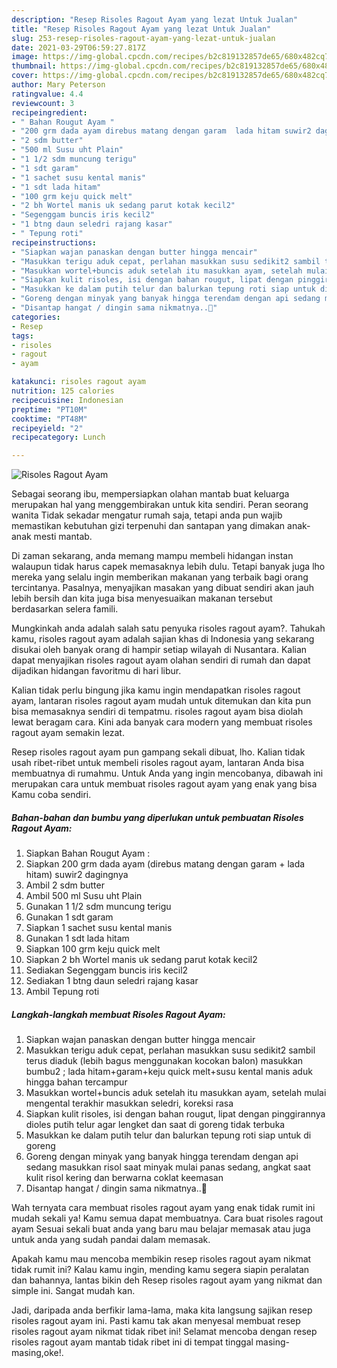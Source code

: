 ```yaml
---
description: "Resep Risoles Ragout Ayam yang lezat Untuk Jualan"
title: "Resep Risoles Ragout Ayam yang lezat Untuk Jualan"
slug: 253-resep-risoles-ragout-ayam-yang-lezat-untuk-jualan
date: 2021-03-29T06:59:27.817Z
image: https://img-global.cpcdn.com/recipes/b2c819132857de65/680x482cq70/risoles-ragout-ayam-foto-resep-utama.jpg
thumbnail: https://img-global.cpcdn.com/recipes/b2c819132857de65/680x482cq70/risoles-ragout-ayam-foto-resep-utama.jpg
cover: https://img-global.cpcdn.com/recipes/b2c819132857de65/680x482cq70/risoles-ragout-ayam-foto-resep-utama.jpg
author: Mary Peterson
ratingvalue: 4.4
reviewcount: 3
recipeingredient:
- " Bahan Rougut Ayam "
- "200 grm dada ayam direbus matang dengan garam  lada hitam suwir2 dagingnya"
- "2 sdm butter"
- "500 ml Susu uht Plain"
- "1 1/2 sdm muncung terigu"
- "1 sdt garam"
- "1 sachet susu kental manis"
- "1 sdt lada hitam"
- "100 grm keju quick melt"
- "2 bh Wortel manis uk sedang parut kotak kecil2"
- "Segenggam buncis iris kecil2"
- "1 btng daun seledri rajang kasar"
- " Tepung roti"
recipeinstructions:
- "Siapkan wajan panaskan dengan butter hingga mencair"
- "Masukkan terigu aduk cepat, perlahan masukkan susu sedikit2 sambil terus diaduk (lebih bagus menggunakan kocokan balon) masukkan bumbu2 ; lada hitam+garam+keju quick melt+susu kental manis aduk hingga bahan tercampur"
- "Masukkan wortel+buncis aduk setelah itu masukkan ayam, setelah mulai mengental terakhir masukkan seledri, koreksi rasa"
- "Siapkan kulit risoles, isi dengan bahan rougut, lipat dengan pinggirannya dioles putih telur agar lengket dan saat di goreng tidak terbuka"
- "Masukkan ke dalam putih telur dan balurkan tepung roti siap untuk di goreng"
- "Goreng dengan minyak yang banyak hingga terendam dengan api sedang masukkan risol saat minyak mulai panas sedang, angkat saat kulit risol kering dan berwarna coklat keemasan"
- "Disantap hangat / dingin sama nikmatnya..🥰"
categories:
- Resep
tags:
- risoles
- ragout
- ayam

katakunci: risoles ragout ayam 
nutrition: 125 calories
recipecuisine: Indonesian
preptime: "PT10M"
cooktime: "PT48M"
recipeyield: "2"
recipecategory: Lunch

---
```



![Risoles Ragout Ayam](https://img-global.cpcdn.com/recipes/b2c819132857de65/680x482cq70/risoles-ragout-ayam-foto-resep-utama.jpg)

Sebagai seorang ibu, mempersiapkan olahan mantab buat keluarga merupakan hal yang menggembirakan untuk kita sendiri. Peran seorang  wanita Tidak sekadar mengatur rumah saja, tetapi anda pun wajib memastikan kebutuhan gizi terpenuhi dan santapan yang dimakan anak-anak mesti mantab.

Di zaman  sekarang, anda memang mampu membeli hidangan instan walaupun tidak harus capek memasaknya lebih dulu. Tetapi banyak juga lho mereka yang selalu ingin memberikan makanan yang terbaik bagi orang tercintanya. Pasalnya, menyajikan masakan yang dibuat sendiri akan jauh lebih bersih dan kita juga bisa menyesuaikan makanan tersebut berdasarkan selera famili. 



Mungkinkah anda adalah salah satu penyuka risoles ragout ayam?. Tahukah kamu, risoles ragout ayam adalah sajian khas di Indonesia yang sekarang disukai oleh banyak orang di hampir setiap wilayah di Nusantara. Kalian dapat menyajikan risoles ragout ayam olahan sendiri di rumah dan dapat dijadikan hidangan favoritmu di hari libur.

Kalian tidak perlu bingung jika kamu ingin mendapatkan risoles ragout ayam, lantaran risoles ragout ayam mudah untuk ditemukan dan kita pun bisa memasaknya sendiri di tempatmu. risoles ragout ayam bisa diolah lewat beragam cara. Kini ada banyak cara modern yang membuat risoles ragout ayam semakin lezat.

Resep risoles ragout ayam pun gampang sekali dibuat, lho. Kalian tidak usah ribet-ribet untuk membeli risoles ragout ayam, lantaran Anda bisa membuatnya di rumahmu. Untuk Anda yang ingin mencobanya, dibawah ini merupakan cara untuk membuat risoles ragout ayam yang enak yang bisa Kamu coba sendiri.

<!--inarticleads1-->

##### Bahan-bahan dan bumbu yang diperlukan untuk pembuatan Risoles Ragout Ayam:

1. Siapkan  Bahan Rougut Ayam :
1. Siapkan 200 grm dada ayam (direbus matang dengan garam + lada hitam) suwir2 dagingnya
1. Ambil 2 sdm butter
1. Ambil 500 ml Susu uht Plain
1. Gunakan 1 1/2 sdm muncung terigu
1. Gunakan 1 sdt garam
1. Siapkan 1 sachet susu kental manis
1. Gunakan 1 sdt lada hitam
1. Siapkan 100 grm keju quick melt
1. Siapkan 2 bh Wortel manis uk sedang parut kotak kecil2
1. Sediakan Segenggam buncis iris kecil2
1. Sediakan 1 btng daun seledri rajang kasar
1. Ambil  Tepung roti




<!--inarticleads2-->

##### Langkah-langkah membuat Risoles Ragout Ayam:

1. Siapkan wajan panaskan dengan butter hingga mencair
1. Masukkan terigu aduk cepat, perlahan masukkan susu sedikit2 sambil terus diaduk (lebih bagus menggunakan kocokan balon) masukkan bumbu2 ; lada hitam+garam+keju quick melt+susu kental manis aduk hingga bahan tercampur
1. Masukkan wortel+buncis aduk setelah itu masukkan ayam, setelah mulai mengental terakhir masukkan seledri, koreksi rasa
1. Siapkan kulit risoles, isi dengan bahan rougut, lipat dengan pinggirannya dioles putih telur agar lengket dan saat di goreng tidak terbuka
1. Masukkan ke dalam putih telur dan balurkan tepung roti siap untuk di goreng
1. Goreng dengan minyak yang banyak hingga terendam dengan api sedang masukkan risol saat minyak mulai panas sedang, angkat saat kulit risol kering dan berwarna coklat keemasan
1. Disantap hangat / dingin sama nikmatnya..🥰




Wah ternyata cara membuat risoles ragout ayam yang enak tidak rumit ini mudah sekali ya! Kamu semua dapat membuatnya. Cara buat risoles ragout ayam Sesuai sekali buat anda yang baru mau belajar memasak atau juga untuk anda yang sudah pandai dalam memasak.

Apakah kamu mau mencoba membikin resep risoles ragout ayam nikmat tidak rumit ini? Kalau kamu ingin, mending kamu segera siapin peralatan dan bahannya, lantas bikin deh Resep risoles ragout ayam yang nikmat dan simple ini. Sangat mudah kan. 

Jadi, daripada anda berfikir lama-lama, maka kita langsung sajikan resep risoles ragout ayam ini. Pasti kamu tak akan menyesal membuat resep risoles ragout ayam nikmat tidak ribet ini! Selamat mencoba dengan resep risoles ragout ayam mantab tidak ribet ini di tempat tinggal masing-masing,oke!.

